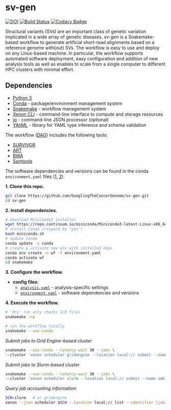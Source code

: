 # sv-gen

[![DOI](https://zenodo.org/badge/DOI/10.5281/zenodo.3725664.svg)](https://doi.org/10.5281/zenodo.3725664)
[![Build Status](https://travis-ci.org/GooglingTheCancerGenome/sv-gen.svg?branch=master)](https://travis-ci.org/GooglingTheCancerGenome/sv-gen)
[![Codacy Badge](https://api.codacy.com/project/badge/Grade/7d9a698a93fa44ec8ad79b96842d48ee)](https://www.codacy.com/gh/GooglingTheCancerGenome/sv-gen?utm_source=github.com&amp;utm_medium=referral&amp;utm_content=GooglingTheCancerGenome/sv-gen&amp;utm_campaign=Badge_Grade)

Structural variants (SVs) are an important class of genetic variation implicated in a wide array of genetic diseases. _sv-gen_ is a Snakemake-based workflow to generate artificial short-read alignments based on a reference genome with(out) SVs. The workflow is easy to use and deploy on any Linux-based machine. In particular, the workflow supports automated software deployment, easy configuration and addition of new analysis tools as well as enables to scale from a single computer to different HPC clusters with minimal effort.

## Dependencies

-   [Python 3](https://www.python.org/)
-   [Conda](https://conda.io/) - package/environment management system
-   [Snakemake](https://snakemake.readthedocs.io/) - workflow management system
-   [Xenon CLI](https://github.com/NLeSC/xenon-cli) - command-line interface to compute and storage resources
-   [jq](https://stedolan.github.io/jq/) - command-line JSON processor (optional)
-   [YAtiML](https://github.com/yatiml/yatiml) - library for YAML type inference and schema validation

The workflow ([DAG](/doc/sv-gen.svg)) includes the following tools:

-   [SURVIVOR](https://github.com/fritzsedlazeck/SURVIVOR)
-   [ART](https://www.niehs.nih.gov/research/resources/software/biostatistics/art/)
-   [BWA](https://github.com/lh3/bwa)
-   [Samtools](https://github.com/samtools/samtools)

The software dependencies and versions can be found in the conda `environment.yaml` files ([1](/environment.yaml), [2](/snakemake/environment.yaml)).

**1. Clone this repo.**

```bash
git clone https://github.com/GooglingTheCancerGenome/sv-gen.git
cd sv-gen
```

**2. Install dependencies.**

```bash
# download Miniconda3 installer
wget https://repo.continuum.io/miniconda/Miniconda3-latest-Linux-x86_64.sh -O miniconda.sh
# install Conda (respond by 'yes')
bash miniconda.sh
# update Conda
conda update -y conda
# create & activate new env with installed deps
conda env create -n wf -f environment.yaml
conda activate wf
cd snakemake
```

**3. Configure the workflow.**

-   **config files**:
    -   [`analysis.yaml`](/snakemake/analysis.yaml) - analysis-specific settings
    -   [`environment.yaml`](/snakemake/environment.yaml) - software dependencies and versions

**4. Execute the workflow.**

```bash
# 'dry' run only checks I/O files
snakemake -np

# run the workflow locally
snakemake --use-conda
```

_Submit jobs to Grid Engine-based cluster_

```bash
snakemake --use-conda --latency-wait 30 --jobs \
--cluster 'xenon scheduler gridengine --location local:// submit --name smk.{rule} --inherit-env --max-run-time 5 --working-directory . --stderr stderr-%j.log --stdout stdout-%j.log' &>smk.log&
```

_Submit jobs to Slurm-based cluster_

```bash
snakemake --use-conda --latency-wait 30 --jobs \
--cluster 'xenon scheduler slurm --location local:// submit --name smk.{rule} --inherit-env --max-run-time 5 --working-directory . --stderr stderr-%j.log --stdout stdout-%j.log' &>smk.log&
```

_Query job accounting information_

```bash
SCH=slurm   # or gridengine
xenon --json scheduler $SCH --location local:// list --identifier [jobID] | jq ...
``` 
